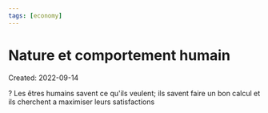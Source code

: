 ```yaml
---
tags: [economy] 
---
```

# Nature et comportement humain
Created: 2022-09-14

?
Les êtres humains savent ce qu'ils veulent; ils savent faire un bon calcul et ils cherchent a maximiser leurs satisfactions
<!--SR:!2022-09-15,1,230-->